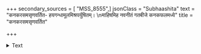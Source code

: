+++
secondary_sources = [ "MSS_8555",]
jsonClass = "Subhaashita"
text = "कनकरसमसृणवर्तित- हयगन्धामूलमिश्रपर्युषितम्।  \nमाहिषमिह नवनीतं गतबीजे कनकफलमध्ये"
title = "कनकरसमसृणवर्तित"

+++

<details><summary>Text</summary>

कनकरसमसृणवर्तित- हयगन्धामूलमिश्रपर्युषितम्।  
माहिषमिह नवनीतं गतबीजे कनकफलमध्ये
</details>
